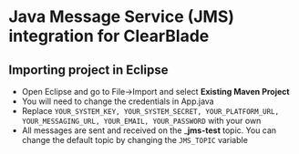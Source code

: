 # Java Message Service (JMS) integration for ClearBlade

## Importing project in Eclipse
- Open Eclipse and go to File->Import and select __Existing Maven Project__
- You will need to change the credentials in App.java
- Replace ```YOUR_SYSTEM_KEY, YOUR_SYSTEM_SECRET, YOUR_PLATFORM_URL, YOUR_MESSAGING_URL, YOUR_EMAIL, YOUR_PASSWORD``` with your own
- All messages are sent and received on the ___jms-test__ topic. You can change the default topic by changing the ```JMS_TOPIC``` variable